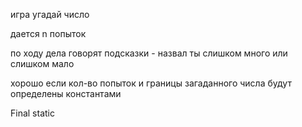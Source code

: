 игра угадай число

дается n попыток


по ходу дела говорят подсказки - назвал ты слишком много или слишком мало

хорошо если кол-во попыток и границы загаданного числа будут определены константами


Final static
